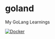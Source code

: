 # goland
My GoLang Learnings

[![Docker](https://github.com/velasques/goland/actions/workflows/docker-publish.yml/badge.svg)](https://github.com/velasques/goland/actions/workflows/docker-publish.yml)

